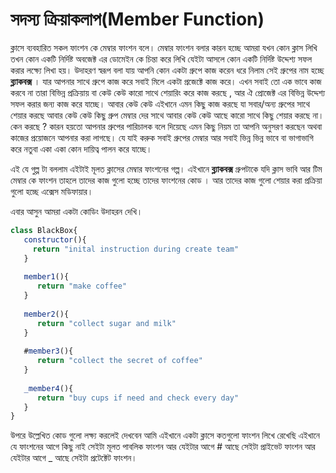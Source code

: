 # সদস্য ক্রিয়াকলাপ(Member Function)

ক্লাসে ব্যবহারিত সকল ফাংশন কে মেম্বার ফাংশন বলে। মেম্বার ফাংশন বলার কারন হচ্ছে আমরা যখন কোন ক্লাস লিখি তখন কোন একটি নির্দিষ্ট অবজেক্ট এর ডোমেইন কে চিন্তা করে লিখি যেইটা আসলে কোন একটি নির্দিষ্ট উদ্দেশ্য সফল করার লক্ষ্যে লিখা হয়। উদাহরণ স্বরূপ বলা যায় আপনি কোন একটা গ্রুপে কাজ করেন ধরে নিলাম সেই গ্রুপের নাম হচ্ছে **ব্ল্যাকবক্স** । যার আপনার সাথে গ্রুপে কাজ করে সবাই মিলে একটা প্রজেক্টে কাজ করে। এখন সবাই তো এক ভাবে কাজ করবে না তারা বিভিন্ন প্রক্রিয়ায় বা কেউ কেউ কারো সাথে শেয়ারিং করে কাজ করছে , আর ঐ প্রোজেক্ট এর বিভিন্ন উদ্দেশ্য সফল করার জন্য কাজ করে যাচ্ছে। আবার কেউ কেউ এইখানে এমন কিছু কাজ করছে যা সবার/অন্য গ্রুপের সাথে শেয়ার করছে আবার কেউ কেউ কিছু গ্রুপ মেম্বার দের সাথে আবার কেউ কেউ আছে কারো সাথে কিছু শেয়ার করছে না। কেন করছে ? কারন হয়তো আপনার গ্রুপের পারিচালক বলে দিয়েছে এমন কিছু নিয়ম তা আপনি অনুসরণ করছেন অথবা কাজের প্রয়োজনে আপনার করা লাগছে। যে যাই করুক সবাই গ্রুপের মেম্বার আর সবাই ভিন্ন ভিন্ন ভাবে বা ভাগাভাগি করে নতুবা একা একা কোন দায়িত্ব পালন করে যাচ্ছে।&#x20;

এই যে গুল্প টা বললাম এইটাই মূলত ক্লাসের মেম্বার ফাংশনের গল্প। এইখানে **ব্ল্যাকবক্স** গ্রুপটাকে যদি ক্লাস ভাবি আর টিম মেম্বার কে ফাংশন তাহলে তাদের কাজ গুলো হচ্ছে তাদের ফাংশনের কোড । আর তাদের কাজ গুলো শেয়ার করা প্রক্রিয়া গুলো হচ্ছে এক্সেস মডিফায়ার।&#x20;

এবার আসুন আমরা একটা কোডিং উদাহরন দেখি।

```javascript
class BlackBox{
   constructor(){
     return "inital instruction during create team"
   }
   
   member1(){
      return "make coffee"
   }
   
   member2(){
      return "collect sugar and milk"
   }
   
   #member3(){
      return "collect the secret of coffee"
   }
      
   _member4(){
      return "buy cups if need and check every day"
   }
}
```

উপরে উল্লেখিত কোড গুলো লক্ষ্য করলেই দেখবেন আমি এইখানে একটা ক্লাসে কতগুলো ফাংশন লিখে রেখেছি এইখানে যে ফাংশনের আগে কিছু নাই সেইটা মূলত পাবলিক ফাংশন আর যেইটার আগে # আছে সেইটা প্রাইভেট ফাংশন আর যেইটার আগে \_ আছে সেইটা প্রটেক্টেট ফাংশন।&#x20;
